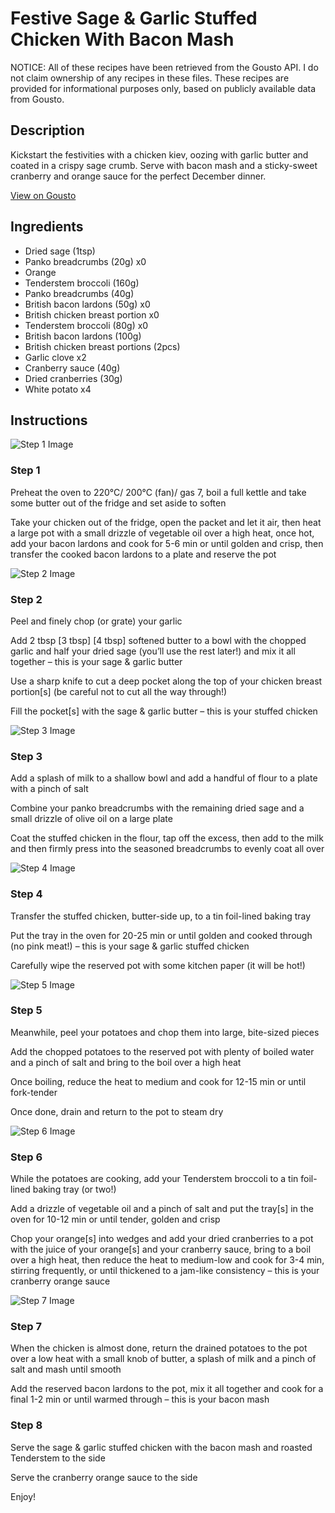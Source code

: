 # Festive Sage & Garlic Stuffed Chicken With Bacon Mash

NOTICE: All of these recipes have been retrieved from the Gousto API. I do not claim ownership of any recipes in these files. These recipes are provided for informational purposes only, based on publicly available data from Gousto.

## Description

Kickstart the festivities with a chicken kiev, oozing with garlic butter and coated in a crispy sage crumb. Serve with bacon mash and a sticky-sweet cranberry and orange sauce for the perfect December dinner.


[View on Gousto](https://www.gousto.co.uk/recipes/cookbook/festive-brie-cranberry-chicken-kiev-with-bacon-mash)

## Ingredients

- Dried sage (1tsp)
- Panko breadcrumbs (20g) x0
- Orange
- Tenderstem broccoli (160g)
- Panko breadcrumbs (40g)
- British bacon lardons (50g) x0
- British chicken breast portion x0
- Tenderstem broccoli (80g) x0
- British bacon lardons (100g)
- British chicken breast portions (2pcs)
- Garlic clove x2
- Cranberry sauce (40g)
- Dried cranberries (30g)
- White potato x4

## Instructions

![Step 1 Image](https://production-media.gousto.co.uk/cms/recipe-step-image/Step-1-1-1728634345697-x200.jpg)

### Step 1

Preheat the oven to 220°C/ 200°C (fan)/ gas 7, boil a full kettle and take some butter out of the fridge and set aside to soften

Take your chicken out of the fridge, open the packet and let it air, then heat a large pot with a small drizzle of vegetable oil over a high heat, once hot, add your bacon lardons and cook for 5-6 min or until golden and crisp, then transfer the cooked bacon lardons to a plate and reserve the pot

![Step 2 Image](https://production-media.gousto.co.uk/cms/recipe-step-image/Step-2-1-1728634350723-x200.jpg)

### Step 2

Peel and finely chop (or grate) your garlic

Add 2 tbsp <span class="text-purple">[3 tbsp]</span><span class="text-danger"> [4 tbsp] </span>softened butter to a bowl with the chopped garlic and half your dried sage (you’ll use the rest later!) and mix it all together – this is your sage & garlic butter

Use a sharp knife to cut a deep pocket along the top of your chicken breast portion[s] (be careful not to cut all the way through!)

Fill the pocket[s] with the sage & garlic butter – this is your stuffed chicken

![Step 3 Image](https://production-media.gousto.co.uk/cms/recipe-step-image/Step-3-1-1728634358800-x200.jpg)

### Step 3

Add a splash of milk to a shallow bowl and add a handful of flour to a plate with a pinch of salt

Combine your panko breadcrumbs with the remaining dried sage and a small drizzle of olive oil on a large plate

Coat the stuffed chicken in the flour, tap off the excess, then add to the milk and then firmly press into the seasoned breadcrumbs to evenly coat all over

![Step 4 Image](https://production-media.gousto.co.uk/cms/recipe-step-image/Step-4-1-1728634366125-x200.jpg)

### Step 4

Transfer the stuffed chicken, butter-side up, to a tin foil-lined baking tray

Put the tray in the oven for 20-25 min or until golden and cooked through (no pink meat!) – this is your sage & garlic stuffed chicken

Carefully wipe the reserved pot with some kitchen paper (it will be hot!)

![Step 5 Image](https://production-media.gousto.co.uk/cms/recipe-step-image/Step-5-1-1728634370215-x200.jpg)

### Step 5

Meanwhile, peel your potatoes and chop them into large, bite-sized pieces

Add the chopped potatoes to the reserved pot with plenty of boiled water and a pinch of salt and bring to the boil over a high heat

Once boiling, reduce the heat to medium and cook for 12-15 min or until fork-tender

Once done, drain and return to the pot to steam dry

![Step 6 Image](https://production-media.gousto.co.uk/cms/recipe-step-image/Step-6-1-1728634373923-x200.jpg)

### Step 6

While the potatoes are cooking, add your Tenderstem broccoli to a tin foil-lined baking tray (or two!)

Add a drizzle of vegetable oil and a pinch of salt and put the tray[s] in the oven for 10-12 min or until tender, golden and crisp

Chop your orange[s] into wedges and add your dried cranberries to a pot with the juice of your orange[s] and your cranberry sauce, bring to a boil over a high heat, then reduce the heat to medium-low and cook for 3-4 min, stirring frequently, or until thickened to a jam-like consistency – this is your cranberry orange sauce

![Step 7 Image](https://production-media.gousto.co.uk/cms/recipe-step-image/Step-7-1-1728634378249-x200.jpg)

### Step 7

When the chicken is almost done, return the drained potatoes to the pot over a low heat with a small knob of butter, a splash of milk and a pinch of salt and mash until smooth

Add the reserved bacon lardons to the pot, mix it all together and cook for a final 1-2 min or until warmed through – this is your bacon mash

### Step 8

Serve the sage & garlic stuffed chicken with the bacon mash and roasted Tenderstem to the side

Serve the cranberry orange sauce to the side

Enjoy!

